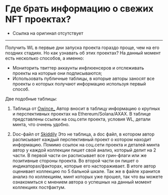 # Где брать информацию о свежих NFT проектах?
- Ссылка на оригинал отсутствует
---

Получить WL в первые дни запуска проекта гораздо проще, чем на его поздних стадиях. Но как узнавать об этих проектах?
На данный момент есть несколько способов, а именно:
- Мониторить твиттер аккаунты инфлюенсеров и отслеживать проекты на которые они подписываются;
- Использовать публичные таблицы, в которые авторы заносят все проекты о которых получают информацию используя первый способ.

Две подобные таблицы:
  1. Таблица от [Owince_](https://docs.google.com/spreadsheets/d/1Hi5rFBhkX9QZj48Me2CoCKTCt4L6u1q48tYJDe0eNsM/edit#gid=0)
Автор вносит в таблицу информацию о крупных и перспективных проектах на Ethereum/Solana/AXAX.
В таблице представлены ссылки на соц.сети проекта, условия WL, детали минта, что очнень удобно. 

  2. Doc-файл от [Skiddily](https://docs.google.com/document/d/1faqV0_hALXPwDS3e6XI6NKZMQx1gHfiLWQc3tLvCU-8/edit#)
Это не таблица, а doc файл, в котором автор расписывает каждый перспективный проект о котором находит информацию. 
Помимо ссылок на соц.сети проекта и деталей минта автор у каждой коллекции пишет свой анализ, который делит на 2 части.
В первой части он расписывает все грин-флаги или же позитивные стороны проекта. 
Во второй части он пишет о индикаторах/факторах, которые его настораживает.
В итоге автор оценивает коллекцию по 5 бальной шкале. 
Так же в файле хранится анализ по коллекциям, минт которых уже прошел, так что вы можете ознакомиться с мнением автора о успешных на данный момент коллекциях постфактум.